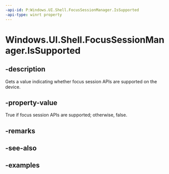 ```yaml
---
-api-id: P:Windows.UI.Shell.FocusSessionManager.IsSupported
-api-type: winrt property
---
```


# Windows.UI.Shell.FocusSessionManager.IsSupported

<!--
public static bool IsSupported { get; }
-->


## -description

Gets a value indicating whether focus session APIs are supported on the device.

## -property-value

True if focus session APIs are supported; otherwise, false.

## -remarks

## -see-also

## -examples


